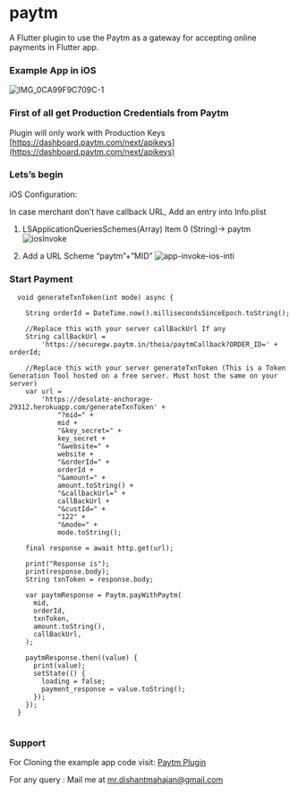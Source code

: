 # paytm

A Flutter plugin to use the Paytm as a gateway for accepting online payments in Flutter app.

### Example App in iOS
![IMG_0CA99F9C709C-1](https://user-images.githubusercontent.com/25786428/82787888-07fbc180-9e85-11ea-87cb-754c6155b1d3.jpeg)


### First of all get Production Credentials from Paytm
Plugin will only work with Production Keys
[https://dashboard.paytm.com/next/apikeys](https://dashboard.paytm.com/next/apikeys)


### Lets’s begin

iOS Configuration:

In case merchant don’t have callback URL, Add an entry into Info.plist

1. LSApplicationQueriesSchemes(Array) Item 0 (String)-> paytm
![iosInvoke](https://user-images.githubusercontent.com/25786428/82787548-45138400-9e84-11ea-835f-caa0701728cb.png)

2. Add a URL Scheme “paytm”+”MID”
![app-invoke-ios-inti](https://user-images.githubusercontent.com/25786428/82787531-3c22b280-9e84-11ea-9923-c18f2bc904de.png)
 

### Start Payment
```
  void generateTxnToken(int mode) async {
    
    String orderId = DateTime.now().millisecondsSinceEpoch.toString();

    //Replace this with your server callBackUrl If any
    String callBackUrl =
        'https://securegw.paytm.in/theia/paytmCallback?ORDER_ID=' + orderId;

    //Replace this with your server generateTxnToken (This is a Token Generation Tool hosted on a free server. Must host the same on your server)
    var url =
        'https://desolate-anchorage-29312.herokuapp.com/generateTxnToken' +
            "?mid=" +
            mid +
            "&key_secret=" +
            key_secret +
            "&website=" +
            website +
            "&orderId=" +
            orderId +
            "&amount=" +
            amount.toString() +
            "&callbackUrl=" +
            callBackUrl +
            "&custId=" +
            "122" +
            "&mode=" +
            mode.toString();

    final response = await http.get(url);

    print("Response is");
    print(response.body);
    String txnToken = response.body;

    var paytmResponse = Paytm.payWithPaytm(
      mid,
      orderId,
      txnToken,
      amount.toString(),
      callBackUrl,
    );

    paytmResponse.then((value) {
      print(value);
      setState(() {
        loading = false;
        payment_response = value.toString();
      });
    });
  }
  
  ``` 

### Support
For Cloning the example app code visit:
[Paytm Plugin](https://github.com/mrdishant/Paytm-All-in-one-flutter-sdk.git)

For any query :
Mail me at mr.dishantmahajan@gmail.com